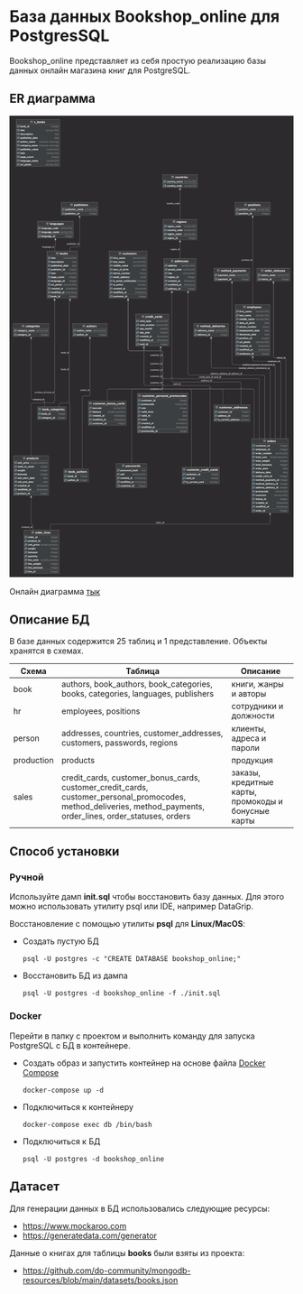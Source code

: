 #  База данных Bookshop_online для PostgresSQL

Bookshop_online представляет из себя простую реализацию базы данных онлайн магазина книг для PostgreSQL.

## ER диаграмма

![er_bookshop_online.png](er_bookshop_online.png)

Онлайн диаграмма [тык](https://www.yworks.com/yed-live/?file=https://gist.githubusercontent.com/TuralMukhdarov/919e54af520721bca93a9779896ce86a/raw/d9da3d67d28c753609d2320bad37f0e91bc4ebbd/Imported%20Document)

## Описание БД

В базе данных содержится 25 таблиц и 1 представление. Объекты хранятся в схемах.


| Схема      | Таблица                                                                                                                                                         | Описание                                            |
|------------|-------------------------------------------------------------------------------------------------------------------------------------------------------------------|-----------------------------------------------------|
| book       | authors, book_authors, book_categories, books, categories, languages, publishers                                                                                  | книги, жанры и авторы                               |
| hr         | employees, positions                                                                                                                                              | сотрудники и должности                              |
| person     | addresses, countries, customer_addresses, customers, passwords, regions                                                                                           | клиенты, адреса и пароли                            |
| production | products                                                                                                                                                          | продукция                                           |
| sales      | credit_cards, customer_bonus_cards, customer_credit_cards, customer_personal_promocodes, method_deliveries, method_payments, order_lines, order_statuses, orders  | заказы, кредитные карты, промокоды и бонусные карты |

## Способ установки

### Ручной

Используйте дамп **init.sql** чтобы восстановить базу данных.
Для этого можно использовать утилиту psql или IDE, например DataGrip.

Восстановление с помощью утилиты **psql** для **Linux/MacOS**:
- Создать пустую БД
    ```
    psql -U postgres -c "CREATE DATABASE bookshop_online;"
    ```
- Восстановить БД из дампа
    ```
    psql -U postgres -d bookshop_online -f ./init.sql
    ```

### Docker

Перейти в папку с проектом и выполнить команду для запуска PostgreSQL с БД в контейнере.

- Создать образ и запустить контейнер на основе файла [Docker Compose](docker-compose.yaml)
    ```
    docker-compose up -d
    ```
- Подключиться к контейнеру
    ```
    docker-compose exec db /bin/bash
    ```
- Подключиться к БД
    ```
    psql -U postgres -d bookshop_online
    ```
  
## Датасет

Для генерации данных в БД использовались следующие ресурсы:
- https://www.mockaroo.com
- https://generatedata.com/generator

Данные о книгах для таблицы **books** были взяты из проекта:
- https://github.com/do-community/mongodb-resources/blob/main/datasets/books.json